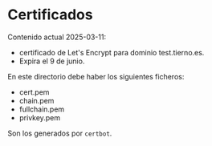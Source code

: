 # Certificados

Contenido actual 2025-03-11: 
- certificado de Let's Encrypt para dominio test.tierno.es.
- Expira el 9 de junio.

En este directorio debe haber los siguientes ficheros:

- cert.pem
- chain.pem
- fullchain.pem
- privkey.pem

Son los generados por `certbot`.
